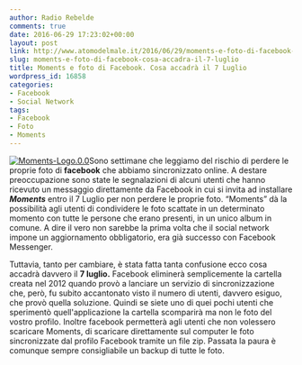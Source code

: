 ```yaml
---
author: Radio Rebelde
comments: true
date: 2016-06-29 17:23:02+00:00
layout: post
link: http://www.atomodelmale.it/2016/06/29/moments-e-foto-di-facebook-cosa-accadra-il-7-luglio/
slug: moments-e-foto-di-facebook-cosa-accadra-il-7-luglio
title: Moments e foto di Facebook. Cosa accadrà il 7 Luglio
wordpress_id: 16858
categories:
- Facebook
- Social Network
tags:
- Facebook
- Foto
- Moments
---
```


[![Moments-Logo.0.0](http://www.atomodelmale.it/wp-content/uploads/2016/06/Moments-Logo.0.0-300x200.png)](http://www.atomodelmale.it/2016/06/29/moments-e-foto-di-facebook-cosa-accadra-il-7-luglio/moments-logo-0-0/)Sono settimane che leggiamo del rischio di perdere le proprie foto di **facebook** che abbiamo sincronizzato online.
A destare preoccupazione sono state le segnalazioni di alcuni utenti che hanno ricevuto un messaggio direttamente da Facebook in cui si invita ad installare _**Moments**_ entro il 7 Luglio per non perdere le proprie foto.
“Moments” dà la possibilità agli utenti di condividere le foto scattate in un determinato momento con tutte le persone che erano presenti, in un unico album in comune.
A dire il vero non sarebbe la prima volta che il social network impone un aggiornamento obbligatorio, era già successo con Facebook Messenger.



Tuttavia, tanto per cambiare, è stata fatta tanta confusione ecco cosa accadrà davvero il **7 luglio.**
Facebook eliminerà semplicemente la cartella creata nel 2012 quando provò a lanciare un servizio di sincronizzazione che, però, fu subito accantonato visto il numero di utenti, davvero esiguo, che provò quella soluzione. Quindi se siete uno di quei pochi utenti che sperimentò quell'applicazione la cartella scomparirà ma non le foto del vostro profilo.
Inoltre facebook permetterà agli utenti che non volessero scaricare Moments, di scaricare direttamente sul computer le foto sincronizzate dal profilo Facebook tramite un file zip.
Passata la paura è comunque sempre consigliabile un backup di tutte le foto.
